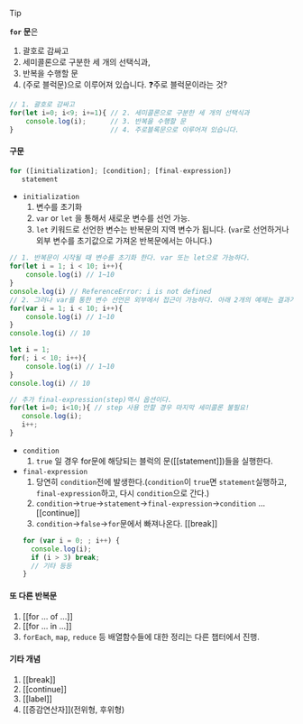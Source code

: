> [!tip]
> **`for` 문**은 
> 1. 괄호로 감싸고 
> 2. 세미콜론으로 구분한 세 개의 선택식과, 
> 3. 반복을 수행할 문
> 4. (주로 블럭문)으로 이루어져 있습니다. ❓주로 블럭문이라는 것?

```javascript
// 1. 괄호로 감싸고
for(let i=0; i<9; i+=1){ // 2. 세미콜론으로 구분한 세 개의 선택식과
	console.log(i);      // 3. 반복을 수행할 문
}                        // 4. 주로블록문으로 이루어져 있습니다.
```
#### 구문
```javascript
for ([initialization]; [condition]; [final-expression])
   statement
```

- `initialization`
	1. 변수를 초기화
	2. `var` or `let` 을 통해서 새로운 변수를 선언 가능. 
	3. `let` 키워드로 선언한 변수는 반복문의 지역 변수가 됩니다.
	   (`var`로 선언하거나 외부 변수를 초기값으로 가져온 반복문에서는 아니다.)
 ```javascript
 // 1. 반복문이 시작될 때 변수를 초기화 한다. var 또는 let으로 가능하다.
 for(let i = 1; i < 10; i++){
	 console.log(i) // 1~10
 }
 console.log(i) // ReferenceError: i is not defined
 // 2. 그러나 var를 통한 변수 선언은 외부에서 접근이 가능하다. 아래 2개의 예제는 결과가 같다.
 for(var i = 1; i < 10; i++){
	 console.log(i) // 1~10
 }
 console.log(i) // 10
 
 let i = 1;
 for(; i < 10; i++){
	 console.log(i) // 1~10
 }
 console.log(i) // 10

// 추가 final-expression(step)역시 옵션이다.
for(let i=0; i<10;){ // step 사용 안할 경우 마지막 세미콜론 불필요!
	console.log(i);
	i++;
}
 ```
- `condition`
	1. `true` 일 경우 for문에 해당되는 블럭의 문([[statement]])들을 실행한다.
- `final-expression`
	1. 당연히 `condition`전에 발생한다.(`condition`이 `true`면 `statement`실행하고, `final-expression`하고, 다시 `condition`으로 간다.)
	2. `condition`→`true`→`statement`→`final-expression`→`condition` ... [[continue]]
	3. `condition`→`false`→`for`문에서 빠져나온다. [[break]]
	```javascript
	for (var i = 0; ; i++) {
	  console.log(i);
	  if (i > 3) break;
	  // 기타 등등
	}
	```
	
#### 또 다른 반복문
1. [[for ... of ...]]
2. [[for ... in ...]]
3.  `forEach`, `map`, `reduce` 등 배열함수들에 대한 정리는 다른 챕터에서 진행.

#### 기타 개념
1. [[break]]
2. [[continue]]
3. [[label]]
4. [[증감연산자]](전위형, 후위형)